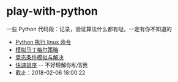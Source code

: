 # play-with-python
一些 Python 代码段：记录，验证算法什么都有哒，一定有你不知道的

- [Python 执行 linux 命令](./runcmd)
- [模拟马丁格尔策略](./martingale)
- [竞态条件模拟与解决](./race-condition)
- [快速排序](./quick-sort) -- 不好理解你私信我
- 截止：2018-02-06 18:00:22

